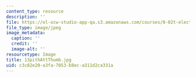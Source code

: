 ```yaml
---
content_type: resource
description: ''
file: https://ol-ocw-studio-app-qa.s3.amazonaws.com/courses/8-02t-electricity-and-magnetism-spring-2005/c3c82e20a3fa7053b8eca311d2ca331a_13pithAttThumb.jpg
file_type: image/jpeg
image_metadata:
  caption: ''
  credit: ''
  image-alt: ''
resourcetype: Image
title: 13pithAttThumb.jpg
uid: c3c82e20-a3fa-7053-b8ec-a311d2ca331a
---
```

